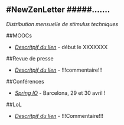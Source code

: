 #NewZenLetter 
#####.......
---

*Distribution mensuelle de stimulus techniques* 

##MOOCs

  * [*Descritpif du lien*](Lien) - début le XXXXXXX    

##Revue de presse

 * [*Descritpif du lien*](Lien) - !!!commentaire!!!
 
##Conférences

 * [*Spring IO*](http://www.springio.net/cfp/) - Barcelona, 29 et 30 avril !
 

 

##LoL

 * [*Descritpif du lien*](Lien) - !!!Commentaire!!!